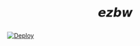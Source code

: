 # <p align="center">𝙚𝙯𝙗𝙬</p>
[![Deploy](https://telegra.ph/file/7fb86115e186a19fdeba1.jpg)](https://heroku.com/deploy?template=https://github.com/ez69bw/botgrup)
